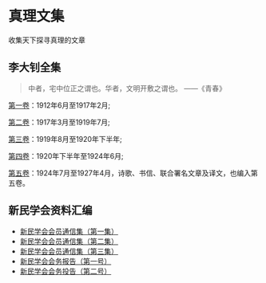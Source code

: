 # 真理文集

收集天下探寻真理的文章

## 李大钊全集

>中者，宅中位正之谓也。华者，文明开敷之谓也。 ——《青春》

[第一卷](/N01/1.md)：1912年6月至1917年2月;

[第二卷](/N02/1.md)：1917年3月至1919年7月;

[第三卷](/N03/1.md)：1919年8月至1920年下半年;

[第四卷](/N04/1.md)：1920年下半年至1924年6月;

[第五卷](/N05/1.md)：1924年7月至1927年4月，诗歌、书信、联合署名文章及译文，也编入第五卷。

## 新民学会资料汇编
  - [新民学会会员通信集（第一集）](/XinMin/1.md)
  - [新民学会会员通信集（第二集）](/XinMin/2.md)
  - [新民学会会员通信集（第三集）](/XinMin/3.md)
  - [新民学会会务报告（第一号）](/XinMin/4.md)
  - [新民学会会务投告（第二号）](/XinMin/5.md)
